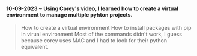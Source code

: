 #### 10-09-2023 ~ Using Corey's video, I learned how to create a virtual environment to manage multiple pyhton projects.

 > How to create a virtual environment
 > How to install packages with pip in virual environment
 > Most of the commands didn't work, I guess because corey uses MAC and I had to look for their python equivalent.